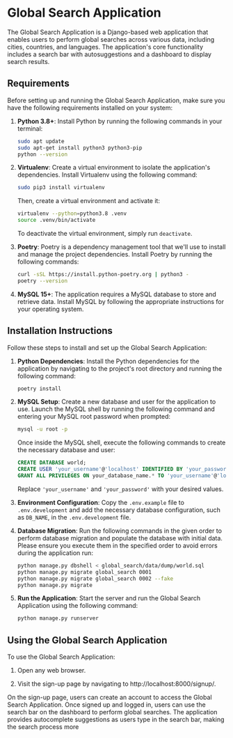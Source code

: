 # Global Search Application

The Global Search Application is a Django-based web application that enables users to perform global searches across various data, including cities, countries, and languages. The application's core functionality includes a search bar with autosuggestions and a dashboard to display search results.

## Requirements

Before setting up and running the Global Search Application, make sure you have the following requirements installed on your system:

1. **Python 3.8+**: Install Python by running the following commands in your terminal:
   ```bash
   sudo apt update
   sudo apt-get install python3 python3-pip
   python --version
   ```

2. **Virtualenv**: Create a virtual environment to isolate the application's dependencies. Install Virtualenv using the following command:
   ```bash
   sudo pip3 install virtualenv
   ```
   Then, create a virtual environment and activate it:
   ```bash
   virtualenv --python=python3.8 .venv
   source .venv/bin/activate
   ```
   To deactivate the virtual environment, simply run `deactivate`.

3. **Poetry**: Poetry is a dependency management tool that we'll use to install and manage the project dependencies. Install Poetry by running the following commands:
   ```bash
   curl -sSL https://install.python-poetry.org | python3 -
   poetry --version
   ```

4. **MySQL 15+**: The application requires a MySQL database to store and retrieve data. Install MySQL by following the appropriate instructions for your operating system.

## Installation Instructions

Follow these steps to install and set up the Global Search Application:

1. **Python Dependencies**: Install the Python dependencies for the application by navigating to the project's root directory and running the following command:
   ```bash
   poetry install
   ```

2. **MySQL Setup**: Create a new database and user for the application to use. Launch the MySQL shell by running the following command and entering your MySQL root password when prompted:
   ```bash
   mysql -u root -p
   ```
   Once inside the MySQL shell, execute the following commands to create the necessary database and user:
   ```sql
   CREATE DATABASE world;
   CREATE USER 'your_username'@'localhost' IDENTIFIED BY 'your_password';
   GRANT ALL PRIVILEGES ON your_database_name.* TO 'your_username'@'localhost';
   ```
   Replace `'your_username'` and `'your_password'` with your desired values.

3. **Environment Configuration**: Copy the `.env.example` file to `.env.development` and add the necessary database configuration, such as `DB_NAME`, in the `.env.development` file.

4. **Database Migration**: Run the following commands in the given order to perform database migration and populate the database with initial data. Please ensure you execute them in the specified order to avoid errors during the application run:
   ```bash
   python manage.py dbshell < global_search/data/dump/world.sql
   python manage.py migrate global_search 0001
   python manage.py migrate global_search 0002 --fake
   python manage.py migrate
   ```

5. **Run the Application**: Start the server and run the Global Search Application using the following command:
   ```bash
   python manage.py runserver
   ```

## Using the Global Search Application

To use the Global Search Application:

1. Open any web browser.

2. Visit the sign-up page by navigating to http://localhost:8000/signup/.

On the sign-up page, users can create an account to access the Global Search Application. Once signed up and logged in, users can use the search bar on the dashboard to perform global searches. The application provides autocomplete suggestions as users type in the search bar, making the search process more
